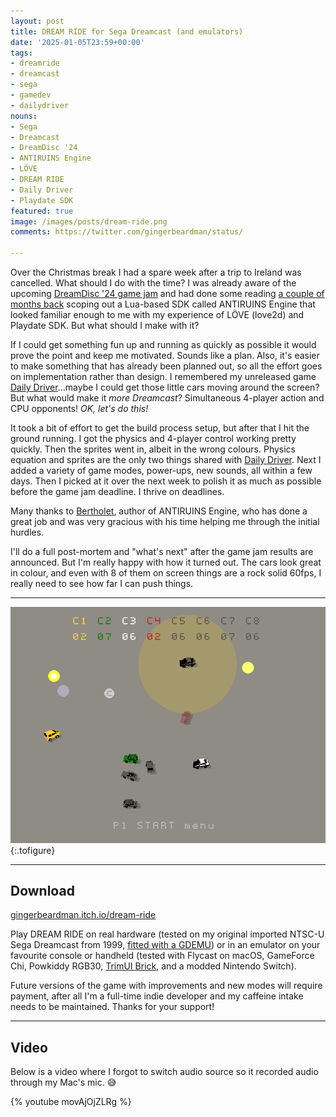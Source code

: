 ```yaml
---
layout: post
title: DREAM RIDE for Sega Dreamcast (and emulators)
date: '2025-01-05T23:59+00:00'
tags:
- dreamride
- dreamcast
- sega
- gamedev
- dailydriver
nouns:
- Sega
- Dreamcast
- DreamDisc '24
- ANTIRUINS Engine
- LÖVE
- DREAM RIDE
- Daily Driver
- Playdate SDK
featured: true
image: /images/posts/dream-ride.png
comments: https://twitter.com/gingerbeardman/status/

---
```


Over the Christmas break I had a spare week after a trip to Ireland was cancelled. What should I do with the time? I was already aware of the upcoming [DreamDisc '24 game jam](https://itch.io/jam/dream-disc-24) and had done some reading [a couple of months back](https://twitter.com/gingerbeardman/status/1843024068930658594) scoping out a Lua-based SDK called ANTIRUINS Engine that looked familiar enough to me with my experience of LÖVE (love2d) and Playdate SDK. But what should I make with it?

If I could get something fun up and running as quickly as possible it would prove the point and keep me motivated. Sounds like a plan. Also, it's easier to make something that has already been planned out, so all the effort goes on implementation rather than design. I remembered my unreleased game [Daily Driver](/tag/dailydriver/)...maybe I could get those little cars moving around the screen? But what would make it *more Dreamcast*? Simultaneous 4-player action and CPU opponents! *OK, let's do this!*

It took a bit of effort to get the build process setup, but after that I hit the ground running. I got the physics and 4-player control working pretty quickly. Then the sprites went in, albeit in the wrong colours. Physics equation and sprites are the only two things shared with [Daily Driver](/tag/dailydriver/). Next I added a variety of game modes, power-ups, new sounds, all within a few days. Then I picked at it over the next week to polish it as much as possible before the game jam deadline. I thrive on deadlines.

Many thanks to [Bertholet](https://bertholet.itch.io), author of ANTIRUINS Engine, who has done a great job and was very gracious with his time helping me through the initial hurdles.

I'll do a full post-mortem and "what's next" after the game jam results are announced. But I'm really happy with how it turned out. The cars look great in colour, and even with 8 of them on screen things are a rock solid 60fps, I really need to see how far I can push things.

---

![IMG](/images/posts/dream-ride-game.png "This shows a secret mode where the cars roaming around the menu screen remain in play!")
{:.tofigure}

----

## Download

[gingerbeardman.itch.io/dream-ride](https://gingerbeardman.itch.io/dream-ride)

Play DREAM RIDE on real hardware (tested on my original imported NTSC-U Sega Dreamcast from 1999, [fitted with a GDEMU](/2020/12/03/dreamcast-gdemu-installation/)) or in an emulator on your favourite console or handheld (tested with Flycast on macOS, GameForce Chi, Powkiddy RGB30, [TrimUI Brick](https://twitter.com/0_game_it/status/1875734954946285610), and a modded Nintendo Switch).

Future versions of the game with improvements and new modes will require payment, after all I'm a full-time indie developer and my caffeine intake needs to be maintained. Thanks for your support!

----

## Video

Below is a video where I forgot to switch audio source so it recorded audio through my Mac's mic. 😅

{% youtube movAjOjZLRg %}
